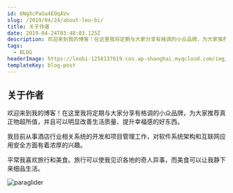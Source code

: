 ```yaml
---
id: 6NgXcPaGu4EOqAVv
slug: /2019/04/24/about-leo-bi/
title: 关于作者
date: 2019-04-24T03:48:03.125Z
description: 欢迎来到我的博客！在这里我将定期与大家分享有格调的小众品牌，为大家推荐真正物超所值，并且可以明显改善生活质量、提升幸福感的好东西。
tags:
  - BLOG
headerImage: https://leobi-1258137619.cos.ap-shanghai.myqcloud.com/img/header-about.jpg
templateKey: blog-post
---
```

## 关于作者

欢迎来到我的博客！在这里我将定期与大家分享有格调的小众品牌，为大家推荐真正物超所值，并且可以明显改善生活质量、提升幸福感的好东西。

我目前从事酒店行业相关系统的开发和项目管理工作，对软件系统架构和互联网应用安全方面有着浓厚的兴趣。

平常我喜欢旅行和美食。旅行可以使我见识各地的奇人异事，而美食可以让我静下来细品生活。

![paraglider](https://leobi-1258137619.cos.ap-shanghai.myqcloud.com/img/leo-paraglider-small.jpg)